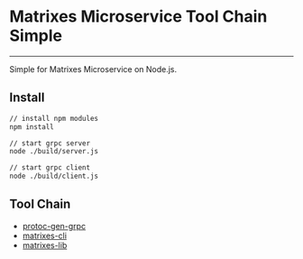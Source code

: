 # Matrixes Microservice Tool Chain Simple

---

Simple for Matrixes Microservice on Node.js.

## Install

```bash
// install npm modules
npm install

// start grpc server
node ./build/server.js

// start grpc client
node ./build/client.js
```

## Tool Chain

- [protoc-gen-grpc](https://github.com/niklaus0823/protoc-gen-grpc)
- [matrixes-cli](https://github.com/niklaus0823/matrixes-cli)
- [matrixes-lib](https://github.com/niklaus0823/matrixes-lib)